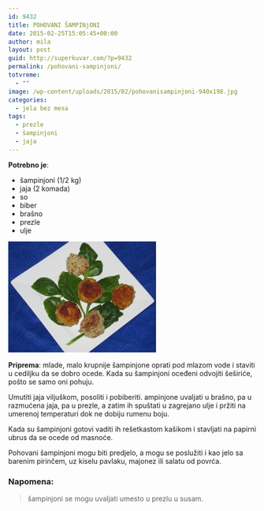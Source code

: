 ```yaml
---
id: 9432
title: POHOVANI ŠAMPINjONI
date: 2015-02-25T15:05:45+00:00
author: mila
layout: post
guid: http://superkuvar.com/?p=9432
permalink: /pohovani-sampinjoni/
totvreme:
  - ""
image: /wp-content/uploads/2015/02/pohovanisampinjoni-940x198.jpg
categories:
  - jela bez mesa
tags:
  - prezle
  - šampinjoni
  - jaja
---
```

**Potrebno je**:

  * šampinjoni (1/2 kg)
  * jaja (2 komada)
  * so
  * biber
  * brašno
  * prezle
  * ulje

[<img class="alignnone size-medium wp-image-9434" src="/wp-content/uploads/2015/02/pohovanisampinjoni-300x225.jpg" alt="pohovanisampinjoni" width="300" height="225" />](/wp-content/uploads/2015/02/pohovanisampinjoni.jpg)

**Priprema**: mlade, malo krupnije šampinjone oprati pod mlazom vode i staviti u cediljku da se dobro ocede. Kada su šampinjoni oceđeni odvojiti šeširiće, pošto se samo oni pohuju.

Umutiti jaja viljuškom, posoliti i pobiberiti.  ampinjone uvaljati u brašno, pa u razmućena jaja, pa u prezle, a zatim ih spuštati u zagrejano ulje i pržiti na umerenoj temperaturi dok ne dobiju rumenu boju.

Kada su šampinjoni gotovi vaditi ih rešetkastom kašikom i stavljati na papirni ubrus da se ocede od masnoće.

Pohovani šampinjoni mogu biti predjelo, a mogu se poslužiti i kao jelo sa barenim pirinčem, uz kiselu pavlaku, majonez ili salatu od povrća.

### Napomena:
> šampinjoni se mogu uvaljati umesto u prezlu u susam.